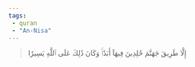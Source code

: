 ```yaml
---
tags: 
 - quran 
 - "An-Nisa"
---
```


> إِلَّا طَرِيقَ جَهَنَّمَ خَٰلِدِينَ فِيهَآ أَبَدٗاۚ وَكَانَ ذَٰلِكَ عَلَى ٱللَّهِ يَسِيرٗا

